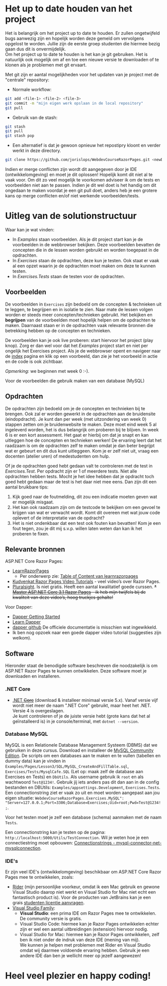 # Het up to date houden van het project

Het is belangrijk om het project up to date te houden. 
Er zullen ongetwijfeld bugs aanwezig zijn en hopelijk worden deze gemeld om vervolgens opgelost te worden.
Jullie zijn de eerste groep studenten die hiermee bezig gaan dus dit is onvermijdelijk.  
Om het project up to date te houden is het kan je git gebruiken. Het is natuurlijk ook mogelijk om af en toe een nieuwe versie te downloaden of te klonen als je problemen met git ervaart.

Met git zijn er aantal mogelijkheden voor het updaten van je project met de "centrale" repository:
* Normale workflow: 
```bash 
git add <file-1> <file-2> <file-3>
git commit -m "mijn eigen werk opslaan in de local repository"
git pull 
```
* Gebruik van de stash:
```bash 
git stash
git pull
git stash pop
```
* Een alternatief is dat je gewoon opnieuw het repostipry kloont en verder werkt in deze directory. 
```bash 
git clone https://github.com/jorislops/WebdevCourseRazorPages.git <newDirectory>
```

Indien er merge conflicten zijn wordt dit aangegeven door je IDE (ontwikkelomgeving) en moet je dit oplossen!
Hopelijk komt dit niet al te vaak voor. Om dit zo veel mogelijk te voorkomen adviseer ik om de tests en voorbeelden niet aan te passen. 
Indien je dit wel doet is het handig om dit ongedaan te maken voordat je een git pull doet, anders heb je een grotere kans op merge conflicten en/of niet werkende voorbeelden/tests.   

# Uitleg van de solutionstructuur

Waar kan je wat vinden: 
* In *Examples* staan voorbeelden. Als je dit project start kan je de voorbeelden in de webbrowser bekijken. Deze voorbeelden bevatten de concepten die in de lessen worden gebruikt en worden toegepast in de opdrachten.
* In *Exercises* staan de opdrachten, deze kun je testen. 
Ook staat er vaak al een opzet waarin je de opdrachten moet maken om deze te kunnen testen. 
* In *Exercises.Tests* staan de testen voor de opdrachten.

## Voorbeelden

De voorbeelden in `Exercises` zijn bedoeld om de concepten & technieken uit te leggen, te begrijpen en in isolatie te zien.
Naar mate de lessen volgen worden er steeds meer concepten/technieken gebruikt. 
Het bekijken en **begrijpen** van de voorbeelden moet hopelijk helpen om de opdrachten te maken. 
Daarnaast staan er in de opdrachten vaak relevante bronnen die betrekking hebben op de concepten en technieken.

De voorbeelden kan je ook live proberen: start hiervoor het project (play knop). 
Zorg er dan wel voor dat het *Examples* project start en niet per ongelijk het Exercises project. 
Als je de webbrowser opent en navigeer naar de [index](https://localhost:5001/) pagina en klik op een voorbeeld, dan zie je het voorbeeld in actie en de code is ook zichtbaar. 

*Opmerking:* we beginnen met week 0 :-).

Voor de voorbeelden die gebruik maken van een database (MySQL)

## Opdrachten

De opdrachten zijn bedoeld om je de concepten en technieken bij te brengen. Ook zal er worden gewerkt in de opdrachten aan de bruidensite (eindopdracht).
Je kunt dan per week (met uitzondering van week 0) stappen zetten om je bruidenwebsite te maken. Deze moet eind week 5 al ingeleverd worden, 
het is dus belangrijk om proberen bij te blijven. In week 6 is er een kort assessment. 
Het gaat er hierbij om dat je snapt en kan uitleggen hoe de concepten en technieken werken! De ervaring leert dat het raadzaam is om de opdrachten zelf te maken omdat je dan beter begrijpt wat er gebeurt en dit dus kunt uitleggeen. 
Kom je er zelf niet uit, vraag een docenten (atelier uren) of medestudenten om hulp. 

Of je de opdrachten goed hebt gedaan valt te controleren met de test in *Exercises.Test*. Per opdracht zijn er 1 of meerdere tests. 
Niet alle opdrachten hebben tests. Mocht je het idee hebben dat je opdracht toch goed hebt gedaan maar de test is het daar niet mee eens.
Dan zijn dit een aantal bruikbare tips:
1. Kijk goed naar de foutmelding, dit zou een indicatie moeten geven wat er mogelijk misgaat.
2. Het kan ook raadzaam zijn om de testcode te bekijken om een gevoel te krijgen van wat er verwacht wordt. Komt dit overeen met wat jouw code oplevert of de interpretatie van de opdracht?
3. Het is niet ondenkbaar dat een test ook fouten kan bevatten! Kom je een fout tegen, zou je dit mij s.v.p. willen laten weten dan kan ik het proberen te fixen.

## Relevante bronnen

ASP.NET Core Razor Pages: 
* [LearnRazorPages](https://www.learnrazorpages.com/)
  * Per onderwerp zie: [Table of Content van learnrazorpages](https://www.learnrazorpages.com/table-of-contents)
* [Kudvenkat Razor Pages Video Tutorials](https://www.youtube.com/watch?v=3F9SpUYTB6Y&list=PL6n9fhu94yhX6J31qad0wSO1N_rgGbOPV&ab_channel=kudvenkat) - veel video’s over Razor Pages.
* [Pluralsight](https://www.pluralsight.com). Is niet gratis. Heeft een aantal kwalitatief goede curssen.
~~* [Master ASP.NET Core 3.1 Razor Pages](https://learning.oreilly.com/videos/master-asp-net-core/9781800568068/) - ik heb mijn twijfels bij de kwaliteit van deze video’s, hoog truckjes gehalte!~~

Voor Dapper:
* [Dapper Getting Started](https://dapper-tutorial.net/dapper)
* [Learn Dapper](https://www.learndapper.com/)
* [dapper github](https://github.com/StackExchange/Dapper) De officiele documentatie is misschien wat ingewikkeld.
* Ik ben nog opzoek naar een goede dapper video tutorial (suggesties zijn welkom).

## Software

Hieronder staat de benodigde software beschreven die noodzakelijk is om ASP.NET Razor Pages te kunnen ontwikkelen. 
Deze software moet je downloaden en installeren. 

### .NET Core

* [.NET ~~Core~~](https://dotnet.microsoft.com/download) (download & installeer minimaal versie 5.x).
Vanaf versie vijf wordt niet meer de naam ".NET Core"  gebruikt, maar heet het .NET. Versie 4 is overgeslagen.   
Je kunt controleren of je de juiste versie hebt (grote kans dat het al geïnstalleerd is) in je console/terminal, 
met `dotnet --version`.

### Database MySQL

MySQL is een Relationele Database Management Systeem (DBMS) dat we gebruiken in deze cursus.
Download en installeer de [MySQL Community Edition](https://dev.mysql.com/downloads/).
De scripts om een databases aan te maken en te vullen (tabellen en dummy data) kan je vinden in `Examples/Pages/Lesson3/SQL/MySQL_CreateAndFillTable.sql`, `Exercises/Tests/MysqlCafe.SQL` (Let op: maak zelf de database aan Exercises en Tests) en `DbUtils`.
Als username gebruik ik `root` en als wachtwoord `Test@1234!`. Gebruik jij iets anders pas dit dan aan in de config bestanden en DBUtils:
`Examples/appsettings.Development`, `Exercises.Tests`.
Een connectionstring ziet er vaak zo uit en moet worden aangepast aan jou eigen situatie:
`WebdevCourseRazorPages.Exercises.MySQL": "Server=127.0.0.1;Port=3306;Database=Exercises;Uid=root;Pwd=Test@1234!;`.

Voor het testen moet je zelf een database (schema) aanmaken met de naam `Tests`.

Een connectionstring kan je testen op de pagina: `http://localhost:5000/Utils/TestConnection`.
Wil je weten hoe je een connectiestring moet opbouwen: [Connectionstrings - mysql-connector-net-mysqlconnection](https://www.connectionstrings.com/mysql-connector-net-mysqlconnection/).

### IDE's
Er zijn veel IDE's (ontwikkelomgeving) beschikbaar om ASP.NET Core Razor Pages mee te ontwikkelen, zoals:
* [Rider](https://www.jetbrains.com/rider/) (mijn persoonlijke voorkeur, omdat ik een Mac gebruik en gewone Visual Studio daarop niet werkt en Visual Studio for Mac niet echt een fantastisch product is).
Voor de producten van JetBrains kan je een grais [studenten licentie aanvragen](https://www.jetbrains.com/community/education/#students).
* [Visual Studio Family](https://visualstudio.microsoft.com/):  
  * **Visual Studio**: een prima IDE om Razor Pages mee te ontwikkelen. De community versie is gratis. 
  * Visual Studio Code: hiermee kan je Razor Pages ontwikkelen echter zijn er wel een aantal uitbreidingen (extension) hiervoor nodig.
  * Visual Studio for Mac: hiermee kan je Razor Pages ontwikkelen, zelf ben ik niet onder de indruk van deze IDE (mening van mij).    
We kunnen je helpen met problemen met Rider en Visual Studio omdat wij daarmee voldoende ervaring hebben. 
Gebruik je een andere IDE dan ben je wellicht meer op jezelf aangewezen!

# Heel veel plezier en happy coding! 
